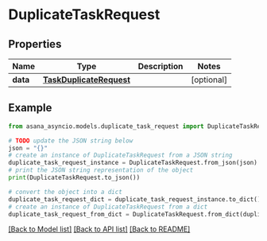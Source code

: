 # DuplicateTaskRequest


## Properties

Name | Type | Description | Notes
------------ | ------------- | ------------- | -------------
**data** | [**TaskDuplicateRequest**](TaskDuplicateRequest.md) |  | [optional] 

## Example

```python
from asana_asyncio.models.duplicate_task_request import DuplicateTaskRequest

# TODO update the JSON string below
json = "{}"
# create an instance of DuplicateTaskRequest from a JSON string
duplicate_task_request_instance = DuplicateTaskRequest.from_json(json)
# print the JSON string representation of the object
print(DuplicateTaskRequest.to_json())

# convert the object into a dict
duplicate_task_request_dict = duplicate_task_request_instance.to_dict()
# create an instance of DuplicateTaskRequest from a dict
duplicate_task_request_from_dict = DuplicateTaskRequest.from_dict(duplicate_task_request_dict)
```
[[Back to Model list]](../README.md#documentation-for-models) [[Back to API list]](../README.md#documentation-for-api-endpoints) [[Back to README]](../README.md)


